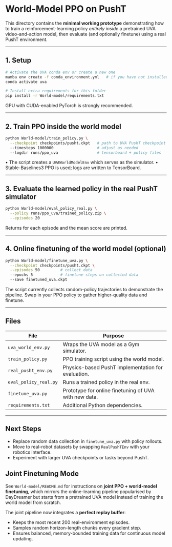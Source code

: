 # World-Model PPO on PushT

This directory contains the **minimal working prototype** demonstrating how to
train a reinforcement-learning policy *entirely inside* a pretrained UVA
video-and-action model, then evaluate (and optionally finetune) using a real
PushT environment.

---

## 1. Setup

```bash
# Activate the UVA conda env or create a new one
mamba env create -f conda_environment.yml   # if you have not installed UVA
conda activate uva

# Install extra requirements for this folder
pip install -r World-model/requirements.txt
```

GPU with CUDA-enabled PyTorch is strongly recommended.

---

## 2. Train PPO inside the world model

```bash
python World-model/train_policy.py \
  --checkpoint checkpoints/pusht.ckpt   # path to UVA PushT checkpoint
  --timesteps 1000000                   # adjust as needed
  --logdir runs/ppo_uva                 # tensorboard + policy files
```

• The script creates a `UVAWorldModelEnv` which serves as the simulator.
• Stable-Baselines3 PPO is used; logs are written to TensorBoard.

---

## 3. Evaluate the learned policy in the real PushT simulator

```bash
python World-model/eval_policy_real.py \
  --policy runs/ppo_uva/trained_policy.zip \
  --episodes 20
```

Returns for each episode and the mean score are printed.

---

## 4. Online finetuning of the world model (optional)

```bash
python World-model/finetune_uva.py \
  --checkpoint checkpoints/pusht.ckpt \
  --episodes 50         # collect data
  --epochs 5            # finetune steps on collected data
  --save finetuned_uva.ckpt
```

The script currently collects random-policy trajectories to demonstrate the
pipeline.  Swap in your PPO policy to gather higher-quality data and finetune.

---

## Files

| File | Purpose |
|---|---|
| `uva_world_env.py` | Wraps the UVA model as a Gym simulator. |
| `train_policy.py` | PPO training script using the world model. |
| `real_pusht_env.py` | Physics-based PushT implementation for evaluation. |
| `eval_policy_real.py` | Runs a trained policy in the real env. |
| `finetune_uva.py` | Prototype for online finetuning of UVA with new data. |
| `requirements.txt` | Additional Python dependencies. |

---

## Next Steps

* Replace random data collection in `finetune_uva.py` with policy rollouts.
* Move to real-robot datasets by swapping `RealPushTEnv` with your robotics
  interface.
* Experiment with larger UVA checkpoints or tasks beyond PushT. 

## Joint Finetuning Mode

See `World-model/README.md` for instructions on **joint PPO + world-model
finetuning**, which mirrors the online-learning pipeline popularised by
DayDreamer but starts from a pretrained UVA model instead of training the world
model from scratch.

The joint pipeline now integrates a **perfect replay buffer**:

* Keeps the most recent 200 real-environment episodes.
* Samples random horizon-length chunks every gradient step.
* Ensures balanced, memory-bounded training data for continuous model updating. 